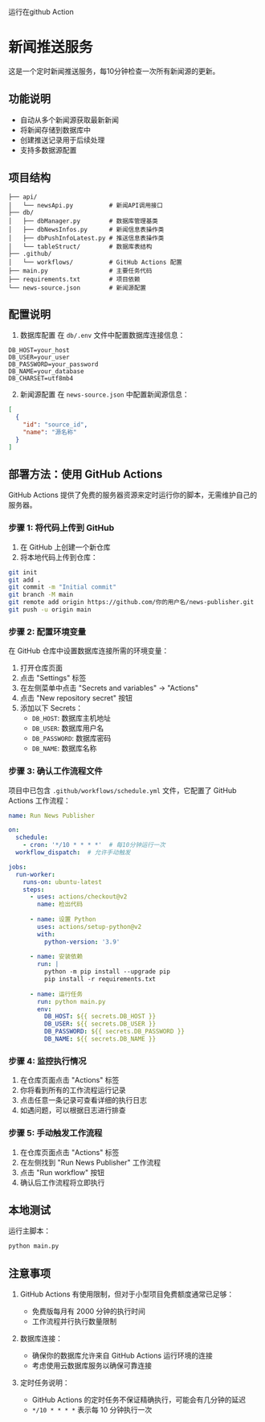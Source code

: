 运行在github Action
# 新闻推送服务

这是一个定时新闻推送服务，每10分钟检查一次所有新闻源的更新。

## 功能说明

- 自动从多个新闻源获取最新新闻
- 将新闻存储到数据库中
- 创建推送记录用于后续处理
- 支持多数据源配置

## 项目结构

```
├── api/
│   └── newsApi.py          # 新闻API调用接口
├── db/
│   ├── dbManager.py        # 数据库管理基类
│   ├── dbNewsInfos.py      # 新闻信息表操作类
│   ├── dbPushInfoLatest.py # 推送信息表操作类
│   └── tableStruct/        # 数据库表结构
├── .github/
│   └── workflows/          # GitHub Actions 配置
├── main.py                 # 主要任务代码
├── requirements.txt        # 项目依赖
└── news-source.json        # 新闻源配置
```

## 配置说明

1. 数据库配置
在 `db/.env` 文件中配置数据库连接信息：
```env
DB_HOST=your_host
DB_USER=your_user
DB_PASSWORD=your_password
DB_NAME=your_database
DB_CHARSET=utf8mb4
```

2. 新闻源配置
在 `news-source.json` 中配置新闻源信息：
```json
[
  {
    "id": "source_id",
    "name": "源名称"
  }
]
```

## 部署方法：使用 GitHub Actions

GitHub Actions 提供了免费的服务器资源来定时运行你的脚本，无需维护自己的服务器。

### 步骤 1: 将代码上传到 GitHub

1. 在 GitHub 上创建一个新仓库
2. 将本地代码上传到仓库：

```bash
git init
git add .
git commit -m "Initial commit"
git branch -M main
git remote add origin https://github.com/你的用户名/news-publisher.git
git push -u origin main
```

### 步骤 2: 配置环境变量

在 GitHub 仓库中设置数据库连接所需的环境变量：

1. 打开仓库页面
2. 点击 "Settings" 标签
3. 在左侧菜单中点击 "Secrets and variables" → "Actions"
4. 点击 "New repository secret" 按钮
5. 添加以下 Secrets：
   - `DB_HOST`: 数据库主机地址
   - `DB_USER`: 数据库用户名
   - `DB_PASSWORD`: 数据库密码
   - `DB_NAME`: 数据库名称

### 步骤 3: 确认工作流程文件

项目中已包含 `.github/workflows/schedule.yml` 文件，它配置了 GitHub Actions 工作流程：

```yaml
name: Run News Publisher

on:
  schedule:
    - cron: '*/10 * * * *'  # 每10分钟运行一次
  workflow_dispatch:  # 允许手动触发

jobs:
  run-worker:
    runs-on: ubuntu-latest
    steps:
      - uses: actions/checkout@v2
        name: 检出代码
      
      - name: 设置 Python
        uses: actions/setup-python@v2
        with:
          python-version: '3.9'
      
      - name: 安装依赖
        run: |
          python -m pip install --upgrade pip
          pip install -r requirements.txt
      
      - name: 运行任务
        run: python main.py
        env:
          DB_HOST: ${{ secrets.DB_HOST }}
          DB_USER: ${{ secrets.DB_USER }}
          DB_PASSWORD: ${{ secrets.DB_PASSWORD }}
          DB_NAME: ${{ secrets.DB_NAME }}
```

### 步骤 4: 监控执行情况

1. 在仓库页面点击 "Actions" 标签
2. 你将看到所有的工作流程运行记录
3. 点击任意一条记录可查看详细的执行日志
4. 如遇问题，可以根据日志进行排查

### 步骤 5: 手动触发工作流程

1. 在仓库页面点击 "Actions" 标签
2. 在左侧找到 "Run News Publisher" 工作流程
3. 点击 "Run workflow" 按钮
4. 确认后工作流程将立即执行

## 本地测试

运行主脚本：
```bash
python main.py
```

## 注意事项

1. GitHub Actions 有使用限制，但对于小型项目免费额度通常已足够：
   - 免费版每月有 2000 分钟的执行时间
   - 工作流程并行执行数量限制

2. 数据库连接：
   - 确保你的数据库允许来自 GitHub Actions 运行环境的连接
   - 考虑使用云数据库服务以确保可靠连接

3. 定时任务说明：
   - GitHub Actions 的定时任务不保证精确执行，可能会有几分钟的延迟
   - `*/10 * * * *` 表示每 10 分钟执行一次
